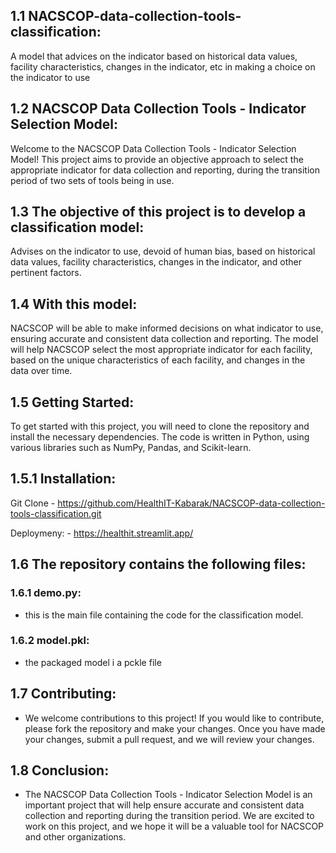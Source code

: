 ## 1.1 NACSCOP-data-collection-tools-classification:

  A model that advices on the indicator based on historical data values, facility characteristics, changes in the indicator, etc in making a choice on     the indicator to use

## 1.2 NACSCOP Data Collection Tools - Indicator Selection Model:

  Welcome to the NACSCOP Data Collection Tools - Indicator Selection Model! This project aims to provide an objective approach to select the appropriate   indicator for data collection and reporting, during the transition period of two sets of tools being in use.

## 1.3 The objective of this project is to develop a classification model:

Advises on the indicator to use, devoid of human bias, based on historical data values, facility characteristics, changes in the indicator, and other pertinent factors.

## 1.4 With this model:

NACSCOP will be able to make informed decisions on what indicator to use, ensuring accurate and consistent data collection and reporting. The model will help NACSCOP select the most appropriate indicator for each facility, based on the unique characteristics of each facility, and changes in the data over time.

## 1.5 Getting Started:
To get started with this project, you will need to clone the repository and install the necessary dependencies. The code is written in Python, using various libraries such as NumPy, Pandas, and Scikit-learn.

## 1.5.1 Installation:
  Git Clone
    - https://github.com/HealthIT-Kabarak/NACSCOP-data-collection-tools-classification.git
    
  Deploymeny:
    - https://healthit.streamlit.app/

## 1.6 The repository contains the following files:

### 1.6.1 demo.py:
  - this is the main file containing the code for the classification model.
### 1.6.2 model.pkl:
  - the packaged model i a pckle file


## 1.7 Contributing:
  - We welcome contributions to this project! If you would like to contribute, please fork the repository and make your changes. Once you have made your changes, submit a pull request, and we will review your changes.

## 1.8 Conclusion:
  - The NACSCOP Data Collection Tools - Indicator Selection Model is an important project that will help ensure accurate and consistent data collection and reporting during the transition period. We are excited to work on this project, and we hope it will be a valuable tool for NACSCOP and other organizations.
